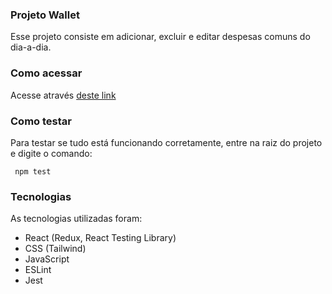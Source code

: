 ### Projeto Wallet

Esse projeto consiste em adicionar, excluir e editar despesas comuns do dia-a-dia.

### Como acessar

Acesse através [deste link](https://project-wallet-three.vercel.app/)

### Como testar

Para testar se tudo está funcionando corretamente, entre na raiz do projeto e digite o comando:
```
 npm test
```

### Tecnologias

As tecnologias utilizadas foram:

- React (Redux, React Testing Library)
- CSS (Tailwind)
- JavaScript
- ESLint
- Jest
